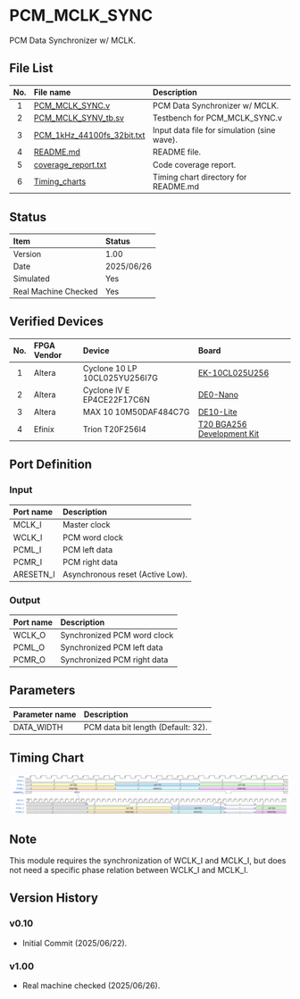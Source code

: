 # PCM_MCLK_SYNC
PCM Data Synchronizer w/ MCLK.

## File List
| No. |File name|Description|
|:---:|:-------------------------|:----------|
|  1  |[PCM_MCLK_SYNC.v](./PCM_MCLK_SYNC.v)|PCM Data Synchronizer w/ MCLK.|
|  2  |[PCM_MCLK_SYNV_tb.sv](./PCM_MCLK_SYNV_tb.sv)|Testbench for PCM_MCLK_SYNC.v|
|  3  |[PCM_1kHz_44100fs_32bit.txt](./PCM_1kHz_44100fs_32bit.txt)|Input data file for simulation (sine wave).|
|  4  |[README.md](./README.md)|README file.|
|  5  |[coverage_report.txt](./coverage_report.txt)|Code coverage report.|
|  6  |[Timing_charts](./Timing_charts)|Timing chart directory for README.md|


## Status
|Item|Status|
|:------|:---------|
|Version|1.00|
|Date   |2025/06/26|
|Simulated|Yes|
|Real Machine Checked|Yes|

## Verified Devices
|No.|FPGA Vendor|Device|Board|
|:-:|:----------|:-----|:----|
|1|Altera|Cyclone 10 LP 10CL025YU256I7G|[EK-10CL025U256](https://www.intel.com/content/www/us/en/products/details/fpga/development-kits/cyclone/10-lp-evaluation-kit.html)|
|2|Altera|Cyclone IV E EP4CE22F17C6N|[DE0-Nano](https://www.terasic.com.tw/cgi-bin/page/archive.pl?No=593)|
|3|Altera|MAX 10 10M50DAF484C7G|[DE10-Lite](https://www.terasic.com.tw/cgi-bin/page/archive.pl?Language=English&CategoryNo=234&No=1021)|
|4|Efinix|Trion T20F256I4|[T20 BGA256 Development Kit](https://www.efinixinc.com/products-devkits-triont20.html)|

## Port Definition
### Input
|Port name|Description|
|:--------|:----------|
|MCLK_I|Master clock|
|WCLK_I|PCM word clock|
|PCML_I|PCM left data|
|PCMR_I|PCM right data|
|ARESETN_I|Asynchronous reset (Active Low).|

### Output
|Port name|Description|
|:--------|:----------|
|WCLK_O|Synchronized PCM word clock|
|PCML_O|Synchronized PCM left data|
|PCMR_O|Synchronized PCM right data|

## Parameters
|Parameter name|Description|
|:-------------|:----------|
|DATA_WIDTH|PCM data bit length (Default: 32).|

## Timing Chart
![Sequence](./Timing_charts/02_png/PCM_MCLK_SYNC_sequence.png)

## Note
This module requires the synchronization of WCLK_I and MCLK_I, but does not need a specific phase relation between WCLK_I and MCLK_I.

## Version History
### v0.10
- Initial Commit (2025/06/22).
### v1.00
- Real machine checked (2025/06/26).
